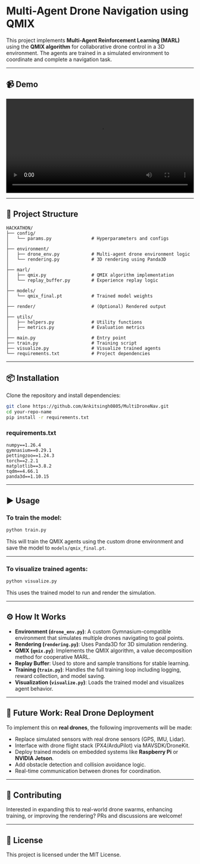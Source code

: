 # Multi-Agent Drone Navigation using QMIX

This project implements **Multi-Agent Reinforcement Learning (MARL)** using the **QMIX algorithm** for collaborative drone control in a 3D environment. The agents are trained in a simulated environment to coordinate and complete a navigation task.

---

## 📹 Demo

<video src="https://github.com/Ankitsingh0805/MultiDroneNav/blob/main/Render.mp4" controls autoplay loop width="100%"></video>


---

## 📁 Project Structure

```
HACKATHON/
├── config/
│   └── params.py               # Hyperparameters and configs
│
├── environment/
│   ├── drone_env.py            # Multi-agent drone environment logic
│   └── rendering.py            # 3D rendering using Panda3D
│
├── marl/
│   ├── qmix.py                 # QMIX algorithm implementation
│   └── replay_buffer.py        # Experience replay logic
│
├── models/
│   └── qmix_final.pt           # Trained model weights
│
├── render/                     # (Optional) Rendered output
│
├── utils/
│   ├── helpers.py              # Utility functions
│   ├── metrics.py              # Evaluation metrics
│
├── main.py                     # Entry point
├── train.py                    # Training script
├── visualize.py                # Visualize trained agents
└── requirements.txt            # Project dependencies
```

---

## 📦 Installation

Clone the repository and install dependencies:

```bash
git clone https://github.com/Ankitsingh0805/MultiDroneNav.git
cd your-repo-name
pip install -r requirements.txt
```

### requirements.txt

```
numpy==1.26.4
gymnasium==0.29.1
pettingzoo==1.24.3
torch==2.2.1
matplotlib==3.8.2
tqdm==4.66.1
panda3d==1.10.15
```

---

## ▶️ Usage

### To train the model:

```bash
python train.py
```

This will train the QMIX agents using the custom drone environment and save the model to `models/qmix_final.pt`.

---

### To visualize trained agents:

```bash
python visualize.py
```

This uses the trained model to run and render the simulation.

---

## ⚙️ How It Works

- **Environment (`drone_env.py`)**: A custom Gymnasium-compatible environment that simulates multiple drones navigating to goal points.
- **Rendering (`rendering.py`)**: Uses Panda3D for 3D simulation rendering.
- **QMIX (`qmix.py`)**: Implements the QMIX algorithm, a value decomposition method for cooperative MARL.
- **Replay Buffer**: Used to store and sample transitions for stable learning.
- **Training (`train.py`)**: Handles the full training loop including logging, reward collection, and model saving.
- **Visualization (`visualize.py`)**: Loads the trained model and visualizes agent behavior.

---

## 🚀 Future Work: Real Drone Deployment

To implement this on **real drones**, the following improvements will be made:

- Replace simulated sensors with real drone sensors (GPS, IMU, Lidar).
- Interface with drone flight stack (PX4/ArduPilot) via MAVSDK/DroneKit.
- Deploy trained models on embedded systems like **Raspberry Pi** or **NVIDIA Jetson**.
- Add obstacle detection and collision avoidance logic.
- Real-time communication between drones for coordination.

---

## 🤝 Contributing

Interested in expanding this to real-world drone swarms, enhancing training, or improving the rendering? PRs and discussions are welcome!

---

## 📄 License

This project is licensed under the MIT License.

